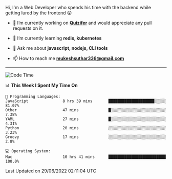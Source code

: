 Hi, I'm a Web Developer who spends his time with the backend while getting lured by the frontend 😜

- 🔭 I’m currently working on **[Quizifer](https://github.com/SutharMukesh/Quizifer/)** and would appreciate any pull requests on it.

- 🌱 I’m currently learning **redis, kubernetes**

- 💬 Ask me about **javascript, nodejs, CLI tools**

- 📫 How to reach me **mukeshsuthar336@gmail.com**

---
<!--START_SECTION:waka-->
![Code Time](http://img.shields.io/badge/Code%20Time-0%20secs-blue)

📊 **This Week I Spent My Time On** 

```text
💬 Programming Languages: 
JavaScript               8 hrs 39 mins       ████████████████████░░░░░   81.07% 
Other                    47 mins             █░░░░░░░░░░░░░░░░░░░░░░░░   7.38% 
YAML                     27 mins             █░░░░░░░░░░░░░░░░░░░░░░░░   4.31% 
Python                   20 mins             ░░░░░░░░░░░░░░░░░░░░░░░░░   3.23% 
Groovy                   17 mins             ░░░░░░░░░░░░░░░░░░░░░░░░░   2.8%

💻 Operating System: 
Mac                      10 hrs 41 mins      █████████████████████████   100.0%

```


 Last Updated on 29/06/2022 02:11:04 UTC
<!--END_SECTION:waka-->
